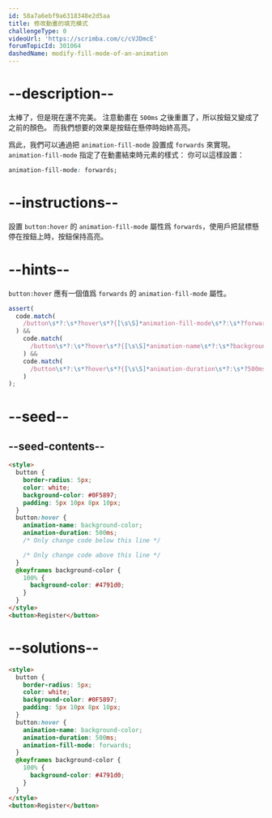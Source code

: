 ```yaml
---
id: 58a7a6ebf9a6318348e2d5aa
title: 修改動畫的填充模式
challengeType: 0
videoUrl: 'https://scrimba.com/c/cVJDmcE'
forumTopicId: 301064
dashedName: modify-fill-mode-of-an-animation
---
```


# --description--

太棒了，但是現在還不完美。 注意動畫在 `500ms` 之後重置了，所以按鈕又變成了之前的顏色。 而我們想要的效果是按鈕在懸停時始終高亮。

爲此，我們可以通過把 `animation-fill-mode` 設置成 `forwards` 來實現。 `animation-fill-mode` 指定了在動畫結束時元素的樣式： 你可以這樣設置：

```css
animation-fill-mode: forwards;
```

# --instructions--

設置 `button:hover` 的 `animation-fill-mode` 屬性爲 `forwards`，使用戶把鼠標懸停在按鈕上時，按鈕保持高亮。

# --hints--

`button:hover` 應有一個值爲 `forwards` 的 `animation-fill-mode` 屬性。

```js
assert(
  code.match(
    /button\s*?:\s*?hover\s*?{[\s\S]*animation-fill-mode\s*?:\s*?forwards\s*?;[\s\S]*}/gi
  ) &&
    code.match(
      /button\s*?:\s*?hover\s*?{[\s\S]*animation-name\s*?:\s*?background-color\s*?;[\s\S]*}/gi
    ) &&
    code.match(
      /button\s*?:\s*?hover\s*?{[\s\S]*animation-duration\s*?:\s*?500ms\s*?;[\s\S]*}/gi
    )
);
```

# --seed--

## --seed-contents--

```html
<style>
  button {
    border-radius: 5px;
    color: white;
    background-color: #0F5897;
    padding: 5px 10px 8px 10px;
  }
  button:hover {
    animation-name: background-color;
    animation-duration: 500ms;
    /* Only change code below this line */

    /* Only change code above this line */
  }
  @keyframes background-color {
    100% {
      background-color: #4791d0;
    }
  }
</style>
<button>Register</button>
```

# --solutions--

```html
<style>
  button {
    border-radius: 5px;
    color: white;
    background-color: #0F5897;
    padding: 5px 10px 8px 10px;
  }
  button:hover {
    animation-name: background-color;
    animation-duration: 500ms;
    animation-fill-mode: forwards;
  }
  @keyframes background-color {
    100% {
      background-color: #4791d0;
    }
  }
</style>
<button>Register</button>
```
